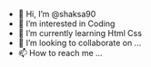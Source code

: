 - 👋 Hi, I’m @shaksa90
- 👀 I’m interested in Coding
- 🌱 I’m currently learning Html Css
- 💞️ I’m looking to collaborate on ...
- 📫 How to reach me ...

<!---
shaksa90/shaksa90 is a ✨ special ✨ repository because its `README.md` (this file) appears on your GitHub profile.
You can click the Preview link to take a look at your changes.
--->
